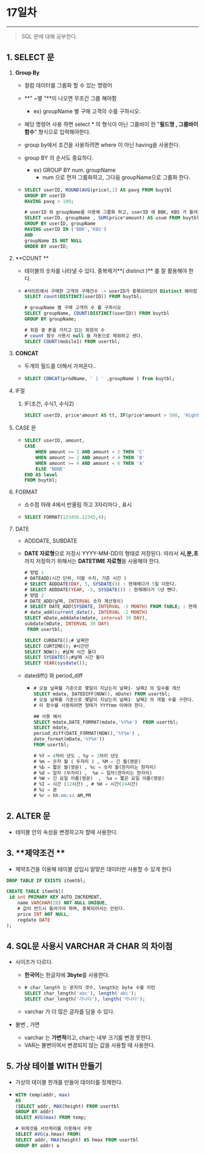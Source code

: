 # 17일차
---

> SQL 문에 대해 공부한다. 
>

## 1. SELECT 문

   1. **Group By**

      + 컬럼 데이터를 그룹화 할 수 있는 명령어 

      + **" ~별 "**이 나오면 무조건 그룹 해야함

        + ex) groupName 별 구매 고객의 수를 구하시오. 

      + 해당 명령어 사용 하면 select * 의 형식이 아닌 그룹바이 한 "**필드명 , 그룹바이 함수**" 형식으로 입력해야한다. 

      + group by에서 조건을 사용하려면 where 이 아닌 having을 사용한다. 

      + group BY 의 순서도 중요하다. 

        + ex) GROUP BY num. groupName 
          + num 으로 먼저 그룹화하고, 그다음 groupName으로 그룹화 한다. 

      + ```SQL
        SELECT userID, ROUND(AVG(price),1) AS pavg FROM buytbl
        GROUP BY userID
        HAVING pavg > 100;
        
        # userID 와 groupName을 이용해 그룹화 하고, userID 에 BBK, KBS 가 들어가있는 것만 출력 
        SELECT userID, groupName , SUM(price*amount) AS usum FROM buytbl
        GROUP BY userID, groupName
        HAVING userID IN ('BBK','KBS') 
        AND
        groupName IS NOT NULL
        ORDER BY userID;
        
        ```

   2. **COUNT **

      + 테이블의 숫자를 나타낼 수 있다. 중복제거**( distinct )** 를 잘 활용해야 한다. 

      + ```sql
        #사이트에서 구매한 고객의 구매건수 -> userID가 중복되어있어 Distinct 해야함
        SELECT count(DISTINCT(userID)) FROM buytbl;
        
        # groupName 별 구매 고객의 수 를 구하시오
        SELECT groupName, COUNT(DISTINCT(userID)) FROM buytbl
        GROUP BY groupName;
        
        # 회원 중 폰을 가지고 있는 회원의 수
        # count 함수 사용시 null 을 자동으로 제외하고 센다. 
        SELECT COUNT(mobile1) FROM usertbl;
        ```

   3. **CONCAT**

      + 두개의 필드를 더해서 가져온다..

      + ```sql
        SELECT CONCAT(prodName, ' | ' ,groupName ) from buytbl;
        ```
      
   4. IF절

      1. IF(조건, 수식1, 수식2)

         ```sql
         SELECT userID, price*amount AS tt, IF(price*amount > 500, 'Hight', 'low') FROM buytbl;
         ```

   5. CASE 문

      + ```sql
        SELECT userID, amount, 
        CASE
        	WHEN amount >= 1 AND amount < 2 THEN 'C'
        	WHEN amount >= 2 AND amount < 4 THEN 'B'
            WHEN amount >= 4 AND amount < 6 THEN 'A'
            ELSE 'NONE'
        END AS level
        FROM buytbl;
        ```

   6. FORMAT

      + 소수점 아래 4에서 반올림 하고 3자리마다 , 표시

      + ```SQL
        SELECT FORMAT(123456.12345,4);
        ```
      
   7. DATE

      + ADDDATE, SUBDATE

      + **DATE 자료형**으로 저장시 YYYY-MM-DD의 형태로 저장된다. 따라서 **시,분,초** 까지 저장하기 위해서는 **DATETIME 자료형**을 사용해야 한다. 
      
        ```sql
        # 방법 1
        # DATEADD(시간 단위, 더할 수치, 기준 시간 )
        # SELECT ADDDATE(DAY, 5, SYSDATE()) : 현재에다가 5일 더한다. 
        # SELECT ADDDATE(YEAR, -5, SYSDATE()) : 현재에다가 5년 뺀다. 
        # 방법 2
        # DATE_ADD(날짜, INTERVAL 숫자 계산형식)
        # SELECT DATE_ADD(SYSDATE, INTERVAL -3 MONTH) FROM TABLE; : 현재 일자로 부터 3개월을 뺀다. 
        # date_add(current_date(), INTERVAL -2 MONTH)
        SELECT mDate,adddate(mdate, interval 30 DAY),
        subdate(mDate, INTERVAL 30 DAY)
         FROM usertbl;
        
        SELECT CURDATE();# 날짜만
        SELECT CURTIME(); #시간만
        SELECT NOW(); #날짜 시간 둘다
        SELECT SYSDATE();#날짜 시간 둘다
        SELECT YEAR(sysdate());
        ```
      
      + datediff() 와  period_diff
      
        + ```sql
          # 오늘 날짜를 기준으로 몇일이 지났는지 날짜1- 날짜2 의 일수를 계산 
          SELECT mdate, DATEDIFF(NOW(), mDate) FROM usertbl;
          # 오늘 날짜를 기준으로 몇달이 지났는지 날짜1- 날짜2 의 개월 수를 구한다. 
          # 이 함수를 사용하려면 형태가 YYYYmm 이여야 한다. 
          
          ## 사용 예시 
          SELECT mdate,DATE_FORMAT(mdate,'%Y%m')  FROM usertbl;
          SELECT mdate, 
          period_diff(DATE_FORMAT(NOW(),'%Y%m') , 
          date_format(mDate,'%Y%m'))
          FROM usertbl;
          
          # %Y = 4자리 년도 , %y = 2자리 년도  
          # %m = 숫자 월 ( 두자리 ) , %M = 긴 월(영문)
          # %b = 짧은 월(영문) , %c = 숫자 월(한자리는 한자리)   
          # %d = 일자 (두자리) ,  %e = 일자(한자리는 한자리)  
          # %W = 긴 요일 이름(영문)  ,  %a = 짧은 요일 이름(영문)  
          # %I = 시간 (12시간) , # %H = 시간(24시간) 
          # %i = 분 
          # %r = hh:mm:ss AM,PM 
          ```

## 2. **ALTER** 문

   + 테이블 안의 속성을 변경하고자 할때 사용한다. 

## 3. **제약조건 **

   + 제약조건을 이용해 테이블 삽입시 알맞은 데이터만 사용할 수 있게 한다 

   ```sql
   DROP TABLE IF EXISTS itemtbl;
   
   CREATE TABLE itemtbl(
   	id int PRIMARY KEY AUTO_INCREMENT,
       name VARCHAR(20) NOT NULL UNIQUE,
       # 값이 반드시 들어가야 하며, 중복되어서는 안된다. 
       price INT NOT NULL,
       regdate DATE
   );
   ```

## 4. SQL문 사용시 **VARCHAR** 과 **CHAR** 의 차이점

   + 사이즈가 다르다.

     + **한국어**는 한글자에 **3byte**를 사용한다. 

     + ```sql
       # char_length 는 문자의 갯수, length는 byte 수를 리턴 
       SELECT char_length('abc'), length('abc');
       SELECT char_length('가나다'), length('가나다');
       
       ```

     + varchar 가 더 많은 글자를 담을 수 있다. 

   + 불변 , 가면

     + varchar 는 **가변적**이고, char는 내부 크기를 변경 못한다. 
     + VAR는 불변이여서 변경되지 않는 값을 사용할 때 사용한다. 

## 5. 가상 테이블 **WITH** 만들기

   + 가상의 테이블 한개를 만들어 데이터를 정제한다. 

   + ```sql
     WITH temp(addr, max)
     AS
     (SELECT addr, MAX(height) FROM usertbl
     GROUP BY addr)
     SELECT AVG(max) FROM temp;
     
     # 위에것을 서브쿼리를 이용해서 구현 
     SELECT AVG(a.hmax) FROM(
     SELECT addr, MAX(height) AS hmax FROM usertbl
     GROUP BY addr) a
     
     ```
